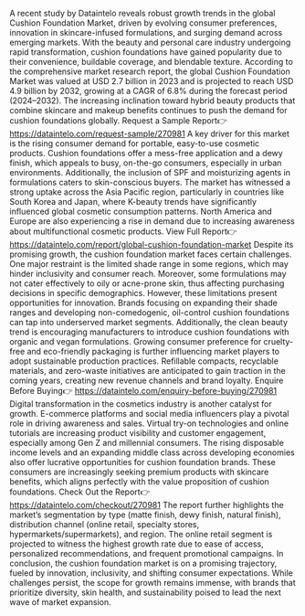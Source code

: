 A recent study by Dataintelo reveals robust growth trends in the global Cushion Foundation Market, driven by evolving consumer preferences, innovation in skincare-infused formulations, and surging demand across emerging markets. With the beauty and personal care industry undergoing rapid transformation, cushion foundations have gained popularity due to their convenience, buildable coverage, and blendable texture.
According to the comprehensive market research report, the global Cushion Foundation Market was valued at USD 2.7 billion in 2023 and is projected to reach USD 4.9 billion by 2032, growing at a CAGR of 6.8% during the forecast period (2024–2032). The increasing inclination toward hybrid beauty products that combine skincare and makeup benefits continues to push the demand for cushion foundations globally.
Request a Sample Report👉 https://dataintelo.com/request-sample/270981
A key driver for this market is the rising consumer demand for portable, easy-to-use cosmetic products. Cushion foundations offer a mess-free application and a dewy finish, which appeals to busy, on-the-go consumers, especially in urban environments. Additionally, the inclusion of SPF and moisturizing agents in formulations caters to skin-conscious buyers.
The market has witnessed a strong uptake across the Asia Pacific region, particularly in countries like South Korea and Japan, where K-beauty trends have significantly influenced global cosmetic consumption patterns. North America and Europe are also experiencing a rise in demand due to increasing awareness about multifunctional cosmetic products.
View Full Report👉 https://dataintelo.com/report/global-cushion-foundation-market
Despite its promising growth, the cushion foundation market faces certain challenges. One major restraint is the limited shade range in some regions, which may hinder inclusivity and consumer reach. Moreover, some formulations may not cater effectively to oily or acne-prone skin, thus affecting purchasing decisions in specific demographics.
However, these limitations present opportunities for innovation. Brands focusing on expanding their shade ranges and developing non-comedogenic, oil-control cushion foundations can tap into underserved market segments. Additionally, the clean beauty trend is encouraging manufacturers to introduce cushion foundations with organic and vegan formulations.
Growing consumer preference for cruelty-free and eco-friendly packaging is further influencing market players to adopt sustainable production practices. Refillable compacts, recyclable materials, and zero-waste initiatives are anticipated to gain traction in the coming years, creating new revenue channels and brand loyalty.
Enquire Before Buying👉 https://dataintelo.com/enquiry-before-buying/270981
Digital transformation in the cosmetics industry is another catalyst for growth. E-commerce platforms and social media influencers play a pivotal role in driving awareness and sales. Virtual try-on technologies and online tutorials are increasing product visibility and customer engagement, especially among Gen Z and millennial consumers.
The rising disposable income levels and an expanding middle class across developing economies also offer lucrative opportunities for cushion foundation brands. These consumers are increasingly seeking premium products with skincare benefits, which aligns perfectly with the value proposition of cushion foundations.
Check Out the Report👉 https://dataintelo.com/checkout/270981
The report further highlights the market’s segmentation by type (matte finish, dewy finish, natural finish), distribution channel (online retail, specialty stores, hypermarkets/supermarkets), and region. The online retail segment is projected to witness the highest growth rate due to ease of access, personalized recommendations, and frequent promotional campaigns.
In conclusion, the cushion foundation market is on a promising trajectory, fueled by innovation, inclusivity, and shifting consumer expectations. While challenges persist, the scope for growth remains immense, with brands that prioritize diversity, skin health, and sustainability poised to lead the next wave of market expansion.
